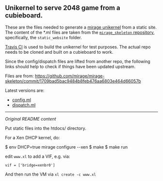## Unikernel to serve 2048 game from a cubieboard.

These are the files needed to generate a [mirage unikernel][] from a
static site.  The content of the \*.ml files are taken from the
[`mirage_skeleton` repository][1], specifically, the `static_website` folder.

[Travis CI][] is used to build the unikernel for test purposes. The actual repo needs to be cloned and built on a cubieboard to work.

Since the config/dispatch files are lifted from another repo,
the following links should help to check if things have been updated upstream.

Files are from: https://github.com/mirage/mirage-skeleton/commit/1709bad5bac9484b8feb476aa6803e464d66057b

Latest versions are:
- [config.ml][]
- [dispatch.ml][]

[1]: https://github.com/mirage/mirage-skeleton

[mirage unikernel]: http://openmirage.org
[Travis CI]: https://travis-ci.org
[config.ml]: https://github.com/mirage/mirage-skeleton/commits/master/static_website/config.ml
[dispatch.ml]: https://github.com/mirage/mirage-skeleton/commits/master/static_website/dispatch.ml


***************************************

*Original README content*

Put static files into the htdocs/ directory.

For a Xen DHCP kernel, do:

$ env DHCP=true mirage configure --xen
$ make
$ make run

edit `www.xl` to add a VIF, e.g. via:

```
vif = ['bridge=xenbr0']
```

And then run the VM via `xl create -c www.xl`
